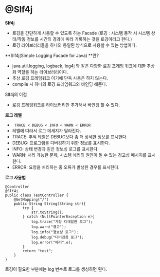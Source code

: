 # @Slf4j

**Slf4j**

* 로깅을 간단하게 사용할 수 있도록 하는 Facade (로깅 : 시스템 동작 시 시스템 상태/작동 정보를 시간의 경과에 따라 기록하는 것을 로깅이라고 한다.)
* 로깅 라이브러리들을 하나의 통일된 방식으로 사용할 수 있는 방법이다.

**Slf4j(Simple Logging Facade for Java) **란?

* java.util.logging, logback, log4j 와 같은 다양한 로깅 프레임 워크에 대한 추상화 역할을 하는 라이브러리이다.
* 추상 로깅 프레임워크 이기에 단독 사용은 하지 않는다.
* compile 시 하나의 로깅 프레임워크와 바인딩 해준다.

Slf4j의 이점

* 로깅 프레임워크를 라이브러리만 추가해서 바인딩 할 수 있다.

**로그 레벨**

* `` TRACE < DEBUG < INFO < WARN < ERROR``
* 레벨에 따라서 로그 메세지가 달라진다.
* TRACE: 추적 레벨은 DEBUG보다 좀 더 상세한 정보를 표시한다.
* DEBUG: 프로그램을 디버깅하기 위한 정보를 표시한다.
* INFO: 상태 변경과 같은 정보성 로그를 표시한다.
* WARN: 처리 가능한 문제, 시스템 에러의 원인이 될 수 있는 경고성 메시지를 표시한다.
* ERROR: 요청을 처리하는 중 오류가 발생한 경우를 표시한다.


**로그 사용법**

```
@Controller
@Slf4j
public class TestController {
    @GetMapping("/")
    public String String(String str){
        try {
            str.toString();
        } catch (NullPointerException e){
            log.trace("가장 디테일한 로그");
            log.warn("경고");
            log.info("정보성 로그");
            log.debug("디버깅용 로그");
            log.error("에러",e);
        }
        return "test";
    }
}
```

로깅이 필요한 부분에는 log 변수로 로그를 생성하면 된다.